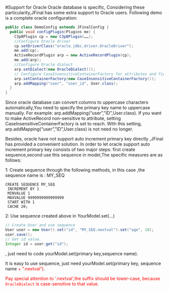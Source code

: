 #Support for Oracle
Oracle database is specific, Considering these particularity,JFinal has some extra support to Oracle users. Following demo is a complete oracle configuration:

```java
public class DemoConfig extends JFinalConfig {
  public void configPlugin(Plugins me) {
    C3p0Plugin cp = new C3p0Plugin(……);
    //Configure Oracle driver
    cp.setDriverClass("oracle.jdbc.driver.OracleDriver");
    me.add(cp);
    ActiveRecordPlugin arp = new ActiveRecordPlugin(cp);
    me.add(arp);
    //Configure Oracle dialect
    arp.setDialect(new OracleDialect());
    // Configure CaseInsensitiveContainerFactory for attributes and fields
    arp.setContainerFactory(new CaseInsensitiveContainerFactory());
    arp.addMapping("user", "user_id", User.class);
  }
}
```

Since oracle database can convert columns to uppercase characters automatically,You need to specify the primary key name to uppercase manually.
 For example: arp.addMapping(“user”,”ID”,User.class).
If you want to make ActiveRecord non-sensitive to attribute, setting CaseInsensitiveContainerFactory is set to reach. With this setting, arp.addMapping(“user”,”ID”,User.class) is not need no longer.

Besides, oracle have not support auto increment primary key directly ,JFinal has provided a convenient solution. In order to let oracle support auto increment primary key  consists of two major steps:  first create sequence,second use this sequence in model,The specific measures are as follows:


1: Create sequence through the following methods, in this case ,the sequence name is : MY_SEQ

```mysql
CREATE SEQUENCE MY_SEQ
 INCREMENT BY 1
 MINVALUE 1
 MAXVALUE 9999999999999999
 START WITH 1
 CACHE 20;
```



2: Use sequence created above in YourModel.set(...)

```java
// Create User and use sequence
User user = new User().set("id", "MY_SEQ.nextval").set("age", 18);
user.save();
// Get id value.
Integer id = user.get("id");
```
, just need to code yourModel.set(primary key,sequence name).



It is easy to use sequence, just need yourModel.set(primary key, sequence name <span style='color:red'>+ “.nextval”)</span>.

 <span style='color:red'> Pay special attention to '.nextval',the suffix should be lower-case, because `OracleDialect` is case-sensitive to that value.</span>
